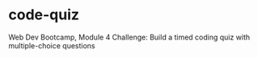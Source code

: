 # code-quiz
Web Dev Bootcamp, Module 4 Challenge:  Build a timed coding quiz with multiple-choice questions
